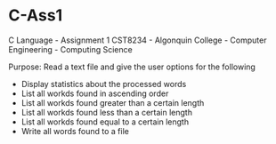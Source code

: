 # C-Ass1
C Language - Assignment 1
CST8234 - Algonquin College - Computer Engineering - Computing Science

Purpose:
Read a text file and give the user options for the following
-  Display statistics about the processed words
-  List all workds found in ascending order
-  List all workds found greater than a certain length
-  List all workds found less than a certain length
-  List all workds found equal to a certain length
-  Write all words found to a file
